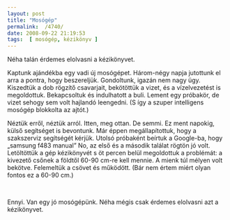 ```yaml
---
layout: post
title: "Mosógép"
permalink:  /4740/ 
date: 2008-09-22 21:19:53
tags:  [ mosógép, kézikönyv ] 
---
```

Néha talán érdemes elolvasni a kézikönyvet.



<!--break-->  
Kaptunk ajándékba egy vadi új mosógépet. Három-négy napja jutottunk el arra a pontra, hogy beszereljük. Gondoltunk, igazán nem nagy ügy. Kiszedtük a dob rögzítő csavarjait, bekötöttük a vizet, és a vízelvezetést is megoldottuk. Bekapcsoltuk és indulhatott a buli. Lement egy próbakör, de vizet sehogy sem volt hajlandó leengedni. (S így a szuper intelligens mosógép blokkolta az ajtót.)

 Néztük erről, néztük arról. Itten, meg ottan. De semmi. Ez ment napokig, külső segítséget is bevontunk. Már éppen megállapítottuk, hogy a szakszerviz segítségét kérjük. Utolsó próbaként beírtuk a Google-ba, hogy &bdquo;samsung f483 manual&rdquo; No, az első és a második találat rögtön jó volt.  Letöltöttük a gép kézikönyvét s öt percen belül megoldottuk a problémát: a kivezető csőnek a földtől  60-90 cm-re kell mennie. A mienk túl mélyen volt bekötve. Felemeltük a csövet és működött. (Bár nem értem miért olyan fontos ez a 60-90 cm.)

 &nbsp;

 Ennyi. Van egy jó mosógépünk. Néha mégis csak érdemes elolvasni azt a kézikönyvet.

